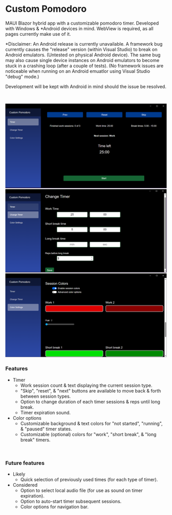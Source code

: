 # Custom Pomodoro

MAUI Blazor hybrid app with a customizable pomodoro timer. Developed with Windows & *Android devices in mind. WebView is required, as all pages currently make use of it.

*Disclaimer: An Android release is currently unavailable. A framework bug currently causes the "release" version (within Visual Studio) to break on Android emulators. (Untested on physical Android device). 
The same bug may also cause single device instances on Android emulators to become stuck in a crashing loop (after a couple of tests). (No framework issues are noticeable when running on an Android emuatlor using Visual Studio "debug" mode.)

Development will be kept with Android in mind should the issue be resolved. 


<br>

![Timer page](app_demo_imgs/Timer.PNG)
![Timer Settings page](app_demo_imgs/Change_Timer.PNG)
![Color Settings page](app_demo_imgs/Color_Settings.PNG)


### Features
* Timer 
    * Work session count & text displaying the current session type.
    * "Skip", "reset", & "next" buttons are available to move back & forth between session types. 
    * Option to change duration of each timer sessions & reps until long break.
    * Timer expiration sound.
* Color options
    * Customizable background & text colors for "not started", "running", & "paused" timer states.
    * Customizable (optional) colors for "work", "short break", & "long break" timers.

<br>


### Future features
* Likely
    * Quick selection of previously used times (for each type of timer).
* Considered
    * Option to select local audio file (for use as sound on timer expiration).
    * Option to auto-start timer subsequent sessions.
    * Color options for navigation bar.